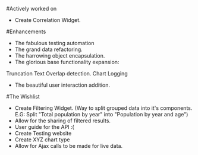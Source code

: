 #Actively worked on
- Create Correlation Widget.

#Enhancements
- The fabulous testing automation
- The grand data refactoring.
- The harrowing object encapsulation.
- The glorious base functionality expansion:

Truncation
Text Overlap detection.
Chart Logging

- The beautiful user interaction addition.

#The Wishlist
- Create Filtering Widget. (Way to split grouped data into it's components. E.G: Split "Total population by year" into "Population by year and age")
- Allow for the sharing of filtered results.
- User guide for the API :(
- Create Testing website
- Create XYZ chart type
- Allow for Ajax calls to be made for live data.
